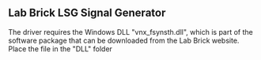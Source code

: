 ## Lab Brick LSG Signal Generator
The driver requires the Windows DLL "vnx_fsynsth.dll", which is part of the software package that can be downloaded from the Lab Brick website. Place the file in the "DLL" folder
